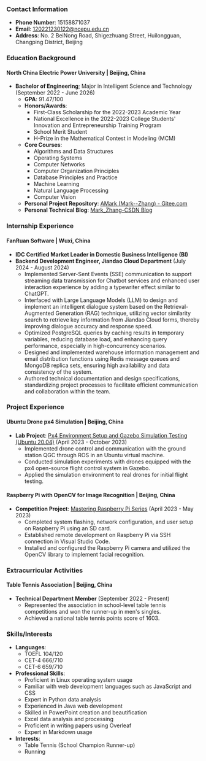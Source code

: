 ### Contact Information
- **Phone Number**: 15158871037
- **Email**: 120221230122@ncepu.edu.cn
- **Address**: No. 2 BeiNong Road, Shigezhuang Street, Huilongguan, Changping District, Beijing

### Education Background
#### North China Electric Power University | Beijing, China
- **Bachelor of Engineering**; Major in Intelligent Science and Technology (September 2022 - June 2026)
  - **GPA**: 91.47/100
  - **Honors/Awards**:
    - First-Class Scholarship for the 2022-2023 Academic Year
    - National Excellence in the 2022-2023 College Students' Innovation and Entrepreneurship Training Program
    - School Merit Student
    - H-Prize in the Mathematical Contest in Modeling (MCM)
  - **Core Courses**:
    - Algorithms and Data Structures
    - Operating Systems
    - Computer Networks
    - Computer Organization Principles
    - Database Principles and Practice
    - Machine Learning
    - Natural Language Processing
    - Computer Vision
  - **Personal Project Repository**: [AMark (Mark--Zhang) - Gitee.com](https://gitee.com/Mark--Zhang)
  - **Personal Technical Blog**: [Mark_Zhang-CSDN Blog](https://blog.csdn.net/Mark_Zhang)

### Internship Experience
#### FanRuan Software | Wuxi, China
- **IDC Certified Market Leader in Domestic Business Intelligence (BI)**
- **Backend Development Engineer, Jiandao Cloud Department** (July 2024 - August 2024)
  - Implemented Server-Sent Events (SSE) communication to support streaming data transmission for Chatbot services and enhanced user interaction experience by adding a typewriter effect similar to ChatGPT.
  - Interfaced with Large Language Models (LLM) to design and implement an intelligent dialogue system based on the Retrieval-Augmented Generation (RAG) technique, utilizing vector similarity search to retrieve key information from Jiandao Cloud forms, thereby improving dialogue accuracy and response speed.
  - Optimized PostgreSQL queries by caching results in temporary variables, reducing database load, and enhancing query performance, especially in high-concurrency scenarios.
  - Designed and implemented warehouse information management and email distribution functions using Redis message queues and MongoDB replica sets, ensuring high availability and data consistency of the system.
  - Authored technical documentation and design specifications, standardizing project processes to facilitate efficient communication and collaboration within the team.

### Project Experience
#### Ubuntu Drone px4 Simulation | Beijing, China
- **Lab Project**: [Px4 Environment Setup and Gazebo Simulation Testing (Ubuntu 20.04)](https://blog.csdn.net/Mark_Zhang/article/details/123456789) (April 2023 - October 2023)
  - Implemented drone control and communication with the ground station QGC through ROS in an Ubuntu virtual machine.
  - Conducted simulation experiments with drones equipped with the px4 open-source flight control system in Gazebo.
  - Applied the simulation environment to real drones for initial flight testing.

#### Raspberry Pi with OpenCV for Image Recognition | Beijing, China
- **Competition Project**: [Mastering Raspberry Pi Series](https://blog.csdn.net/Mark_Zhang/article/details/123456789) (April 2023 - May 2023)
  - Completed system flashing, network configuration, and user setup on Raspberry Pi using an SD card.
  - Established remote development on Raspberry Pi via SSH connection in Visual Studio Code.
  - Installed and configured the Raspberry Pi camera and utilized the OpenCV library to implement facial recognition.

### Extracurricular Activities
#### Table Tennis Association | Beijing, China
- **Technical Department Member** (September 2022 - Present)
  - Represented the association in school-level table tennis competitions and won the runner-up in men's singles.
  - Achieved a national table tennis points score of 1603.

### Skills/Interests
- **Languages**:
  - TOEFL 104/120
  - CET-4 666/710
  - CET-6 659/710
- **Professional Skills**:
  - Proficient in Linux operating system usage
  - Familiar with web development languages such as JavaScript and CSS
  - Expert in Python data analysis
  - Experienced in Java web development
  - Skilled in PowerPoint creation and beautification
  - Excel data analysis and processing
  - Proficient in writing papers using Overleaf
  - Expert in Markdown usage
- **Interests**:
  - Table Tennis (School Champion Runner-up)
  - Running